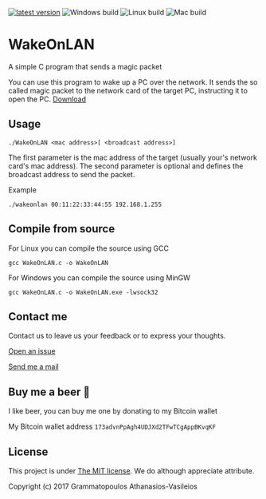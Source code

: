 [![latest version](https://img.shields.io/badge/latest%20version-v0.3-green.svg?style=flat-square)](https://github.com/GramThanos/jsCalendar/releases/latest)
![Windows build](https://img.shields.io/badge/window%20build-pass-blue.svg?style=flat-square)
![Linux build](https://img.shields.io/badge/linux%20build-pass-blue.svg?style=flat-square)
![Mac build](https://img.shields.io/badge/mac%20build-not--available-red.svg?style=flat-square)

# WakeOnLAN
A simple C program that sends a magic packet

You can use this program to wake up a PC over the network. It sends the so called magic packet to the network card of the target PC, instructing it to open the PC. [Download](https://github.com/GramThanos/WakeOnLAN/releases)

## Usage
```
./WakeOnLAN <mac address>[ <broadcast address>]
```
The first parameter is the mac address of the target (usually your's network card's mac address).
The second parameter is optional and defines the broadcast address to send the packet.

Example
```
./wakeonlan 00:11:22:33:44:55 192.168.1.255
```

## Compile from source
For Linux you can compile the source using GCC
```
gcc WakeOnLAN.c -o WakeOnLAN
```

For Windows you can compile the source using MinGW
```
gcc WakeOnLAN.c -o WakeOnLAN.exe -lwsock32
```


## Contact me

Contact us to leave us your feedback or to express your thoughts.

[Open an issue](https://github.com/GramThanos/WakeOnLAN/issues)

[Send me a mail](mailto:agrammatopoulos@isc.tuc.gr)



## Buy me a beer :beer:

I like beer, you can buy me one by donating to my Bitcoin wallet

My Bitcoin wallet address `173advnPpAgh4UDJXd2TFwTCgAppBKvqKF`



## License

This project is under [The MIT license](https://opensource.org/licenses/MIT).
We do although appreciate attribute.

Copyright (c) 2017 Grammatopoulos Athanasios-Vasileios
